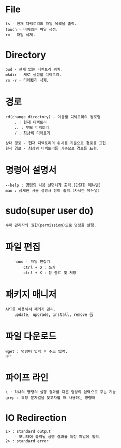 # File
    ls - 현재 디렉토리의 파일 목록을 출력.
    touch - 비어있는 파일 생성.
    rm - 파일 삭제.

# Directory
    pwd - 현재 있는 디렉토리 위치.
    mkdir - 새로 생성할 디렉토리.
    rm -r - 디렉토리 삭제.

# 경로
    cd(change directory) - 이동할 디렉토리의 경로명
        . : 현재 디렉토리
        .. : 부모 디렉토리
        / : 최상위 디렉토리

    상대 경로 - 현재 디렉토리의 위치를 기준으로 경로를 표현.
    현재 경로 - 최상위 디렉토리를 기준으로 경로를 표현.

# 명령어 설명서
    --help : 명령의 사용 설명서가 출력.(간단한 메뉴얼)
    man : 상세한 사용 설명서 창이 출력.(자세한 메뉴얼)

# sudo(super user do)
    수퍼 관리자의 권한(permission)으로 명령을 실행.

# 파일 편집
        nano - 파일 편집기
            ctrl + O : 쓰기
            ctrl + X : 창 종료 및 저장

# 패키지 매니저
    APT를 이용해서 패키지 관리.
        update, upgrade, install, remove 등

# 파일 다운로드
    wget : 명령어 입력 후 주소 입력. 
    git

# 파이프 라인
    \ : 하나의 명령의 실행 결과를 다른 명령의 입력으로 주는 기능
    grep : 특정 문자열을 찾고자할 때 사용하는 명령어

# IO Redirection
    1> : standard output
        - 모니터에 출력될 실행 결과를 특정 파일에 입력. 
    2> : standard error